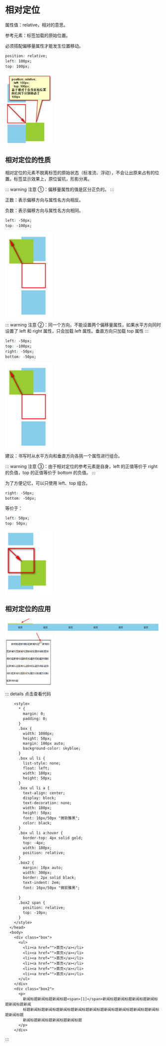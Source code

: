 # 相对定位

属性值：relative，相对的意思。

参考元素：标签加载的原始位置。

必须搭配偏移量属性才能发生位置移动。
```css
position: relative; 
left: 100px; 
top: 100px;
```
<img src="/images/css/080.png" style="width: 30%; display: block; margin: 0 ;">

## 相对定位的性质
相对定位的元素不脱离标签的原始状态（标准流、浮动），不会让出原来占有的位置。标签显示效果上，原位留坑，形影分离。


::: warning 注意
①：偏移量属性的值是区分正负的。
:::

正数：表示偏移方向与属性名方向相反。

负数：表示偏移方向与属性名方向相同。
```css
left: ‐50px;
top: ‐100px;
```
<img src="/images/css/081.png" style="width: 30%; display: block; margin: 0 ;">


::: warning 注意
②：同一个方向，不能设置两个偏移量属性，如果水平方向同时设置了 left 和 right 属性，只会加载 left 属性。垂直方向只加载 top 属性
:::

```css
left: ‐50px; 
top: ‐100px; 
right: ‐50px; 
bottom: ‐50px;
```
<img src="/images/css/081.png" style="width: 30%; display: block; margin: 0 ;">

建议：书写时从水平方向和垂直方向各挑一个属性进行组合。

::: warning 注意
③：由于相对定位的参考元素是自身，left 的正值等价于 right 的负值，top 的正值等价于 bottom 的负值。
:::

为了方便记忆，可以只使用 left、top 组合。
```css
right: ‐50px; 
bottom: ‐50px;
```
等价于：
```css
left: 50px; 
top: 50px;
```

<img src="/images/css/082.png" style="width: 30%; display: block; margin: 0 ;">

## 相对定位的应用

<img src="/images/css/083.png" style="width: 100%; display: block; margin: 0 ;">
<img src="/images/css/084.png" style="width: 30%; display: block; margin: 0 ;">

::: details 点击查看代码
```html{27-32}
    <style>
      * {
        margin: 0;
        padding: 0;
      }
      .box {
        width: 1080px;
        height: 50px;
        margin: 100px auto;
        background-color: skyblue;
      }
      .box ul li {
        list-style: none;
        float: left;
        width: 180px;
        height: 50px;
      }
      .box ul li a {
        text-align: center;
        display: block;
        text-decoration: none;
        width: 180px;
        height: 50px;
        font: 16px/50px "微软雅黑";
        color: black;
      }
      .box ul li a:hover {
        border-top: 4px solid gold;
        top: -4px;
        width: 180px;
        position: relative;
      }
      .box2 {
        margin: 10px auto;
        width: 300px;
        border: 2px solid black;
        text-indent: 2em;
        font: 16px/50px "微软雅黑";

      }
      .box2 span {
        position: relative;
        top: -10px;
      }
    </style>
  </head>
  <body>
    <div class="box">
      <ul>
        <li><a href="">首页</a></li>
        <li><a href="">首页</a></li>
        <li><a href="">首页</a></li>
        <li><a href="">首页</a></li>
        <li><a href="">首页</a></li>
        <li><a href="">首页</a></li>
      </ul>
    </div>
    <div class="box2">
      <p>
        新闻标题新闻标题新闻标题<span>[1]</span>新闻标题新闻标题新闻标题新闻标题新闻标题新闻
        标题新闻标题新闻标题新闻标题新闻标题新闻标题新闻标题新闻标题新闻标题新闻标题新闻标题
        新闻标题新闻标题新闻标题新闻标题
      </p>
    </div>
```
:::